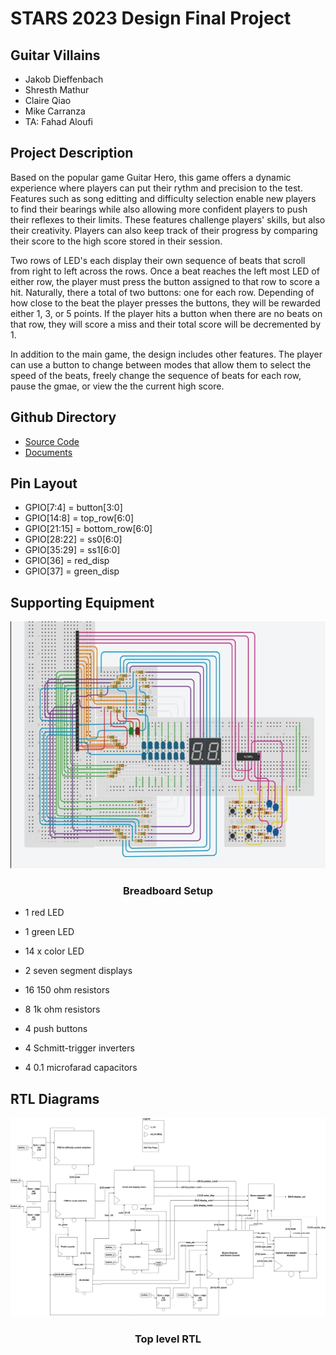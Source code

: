 # STARS 2023 Design Final Project

## Guitar Villains
* Jakob Dieffenbach
* Shresth Mathur
* Claire Qiao
* Mike Carranza
* TA: Fahad Aloufi

## Project Description
Based on the popular game Guitar Hero, this game offers a dynamic experience where players can put their rythm and precision to the test. Features such as song editting and difficulty selection enable new players to find their bearings while also allowing more confident players to push their reflexes to their limits. These features challenge players' skills, but also their creativity. Players can also keep track of their progress by comparing their score to the high score stored in their session. 

Two rows of LED's each display their own sequence of beats that scroll from right to left across the rows. Once a beat reaches the left most LED of either row, the player must press the button assigned to that row to score a hit. Naturally, there a total of two buttons: one for each row. Depending of how close to the beat the player presses the buttons, they will be rewarded either 1, 3, or 5 points. If the player hits a button when there are no beats on that row, they will score a miss and their total score will be decremented by 1. 

In addition to the main game, the design includes other features. The player can use a button to change between modes that allow them to select the speed of the beats, freely change the sequence of beats for each row, pause the gmae, or view the the current high score.

## Github Directory
- [Source Code](https://github.com/STARS-Design-Track-2023/GuitarVillains/tree/main/source)
- [Documents](https://github.com/STARS-Design-Track-2023/GuitarVillains/tree/main/docs)


## Pin Layout
- GPIO[7:4] = button[3:0]
- GPIO[14:8] = top_row[6:0]
- GPIO[21:15] = bottom_row[6:0]
- GPIO[28:22] = ss0[6:0]
- GPIO[35:29] = ss1[6:0]
- GPIO[36] = red_disp
- GPIO[37] = green_disp



## Supporting Equipment
![Breadboard Layout](docs/Breadboard.png)
<h3 align="center">Breadboard Setup</h3>

- 1 red LED
- 1 green LED
- 14 x color LED
- 2 seven segment displays

- 16 150 ohm resistors
- 8 1k ohm resistors

- 4 push buttons

- 4 Schmitt-trigger inverters
- 4 0.1 microfarad capacitors


## RTL Diagrams
![Top RTL](docs/Component%20RTL-Top%20RTL.png)
<h3 align="center">Top level RTL</h3>
